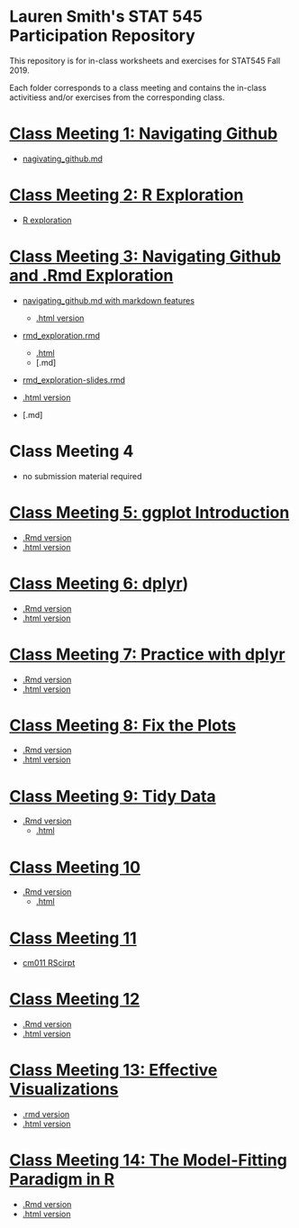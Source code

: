 # Lauren Smith's STAT 545 Participation Repository

This repository is for in-class worksheets and exercises for STAT545 Fall 2019.

Each folder corresponds to a class meeting and contains the in-class activitiess and/or exercises from the corresponding class.

# [Class Meeting 1: Navigating Github](https://github.com/smithlauren/STAT545-participation/tree/master/cm001)
- [nagivating_github.md](https://github.com/smithlauren/STAT545-participation/blob/master/cm001/navigating_github.md)


# [Class Meeting 2: R Exploration](https://github.com/smithlauren/STAT545-participation/tree/master/cm002)
- [R exploration](https://github.com/smithlauren/STAT545-participation/blob/master/cm002/cm002_R_exploration.R)


# [Class Meeting 3: Navigating Github and .Rmd Exploration](https://github.com/smithlauren/STAT545-participation/tree/master/cm003)
- [navigating_github.md with markdown features](https://github.com/smithlauren/STAT545-participation/blob/master/cm003/navigating_github_cm003.md)
    - [.html version](https://smithlauren.github.io/STAT545-participation/cm003/navigating_github_cm003.html)
    
- [rmd_exploration.rmd](https://github.com/smithlauren/STAT545-participation/blob/master/cm003/rmdexploration.Rmd)
    - [.html](https://smithlauren.github.io/STAT545-participation/cm003/rmdexploration.html)
    - [.md]
- [rmd_exploration-slides.rmd](https://github.com/smithlauren/STAT545-participation/blob/master/cm003/rmdexplorationslides.Rmd)
- [.html version](https://smithlauren.github.io/STAT545-participation/cm003/rmdexplorationslides.html)
- [.md]
    
    
# Class Meeting 4
- no submission material required


# [Class Meeting 5: ggplot Introduction](https://github.com/smithlauren/STAT545-participation/tree/master/cm005)
- [.Rmd version](https://github.com/smithlauren/STAT545-participation/blob/master/cm005/cm005_exercise.Rmd)
- [.html version](https://smithlauren.github.io/STAT545-participation/cm005/cm005_exercise.html)
 
 
# [Class Meeting 6: dplyr](https://github.com/smithlauren/STAT545-participation/tree/master/cm006))
- [.Rmd version](https://github.com/smithlauren/STAT545-participation/blob/master/cm006/cm006-exercise.Rmd)
- [.html version](https://smithlauren.github.io/STAT545-participation/cm006/cm006-exercise.html)


# [Class Meeting 7: Practice with dplyr](https://github.com/smithlauren/STAT545-participation/tree/master/cm007)
- [.Rmd version](https://github.com/smithlauren/STAT545-participation/blob/master/cm007/cm007-exercise.Rmd)
- [.html version](https://smithlauren.github.io/STAT545-participation/cm007/cm007-exercise.html)

# [Class Meeting 8: Fix the Plots](https://github.com/smithlauren/STAT545-participation/tree/master/cm008)
- [.Rmd version](https://github.com/smithlauren/STAT545-participation/blob/master/cm008/cm008-exercise.Rmd)
- [.html version](https://smithlauren.github.io/STAT545-participation/cm008/cm008-exercise.html)


# [Class Meeting 9: Tidy Data](https://github.com/smithlauren/STAT545-participation/tree/master/cm009)
- [.Rmd version](https://github.com/smithlauren/STAT545-participation/blob/master/cm009/cm009.Rmd)
    - [.html](https://smithlauren.github.io/STAT545-participation/cm009/cm009.html)


# [Class Meeting 10](https://github.com/smithlauren/STAT545-participation/tree/master/cm010)
- [.Rmd version](https://github.com/smithlauren/STAT545-participation/blob/master/cm010/cm010.Rmd)
    - [.html](https://smithlauren.github.io/STAT545-participation/cm010/cm010.html)


# [Class Meeting 11](https://github.com/smithlauren/STAT545-participation/tree/master/cm011_test)
- [cm011 RScirpt](https://github.com/smithlauren/STAT545-participation/blob/master/cm011_test/cm011%20r%20script.R)


# [Class Meeting 12](https://github.com/smithlauren/STAT545-participation/tree/master/cm012)
- [.Rmd version](https://github.com/smithlauren/STAT545-participation/blob/master/cm012/cm012.Rmd)
- [.html version](https://smithlauren.github.io/STAT545-participation/cm012/cm012.html)


# [Class Meeting 13: Effective Visualizations](https://github.com/smithlauren/STAT545-participation/tree/master/cm013)
- [.rmd version](https://github.com/smithlauren/STAT545-participation/blob/master/cm013/cm013.Rmd)
- [.html version](https://smithlauren.github.io/STAT545-participation/cm013/cm013.html)


# [Class Meeting 14: The Model-Fitting Paradigm in R](https://github.com/smithlauren/STAT545-participation/tree/master/cm014)
- [.Rmd version](https://github.com/smithlauren/STAT545-participation/blob/master/cm014/cm014.Rmd)
- [.html version](https://smithlauren.github.io/STAT545-participation/cm014/cm014.html)

